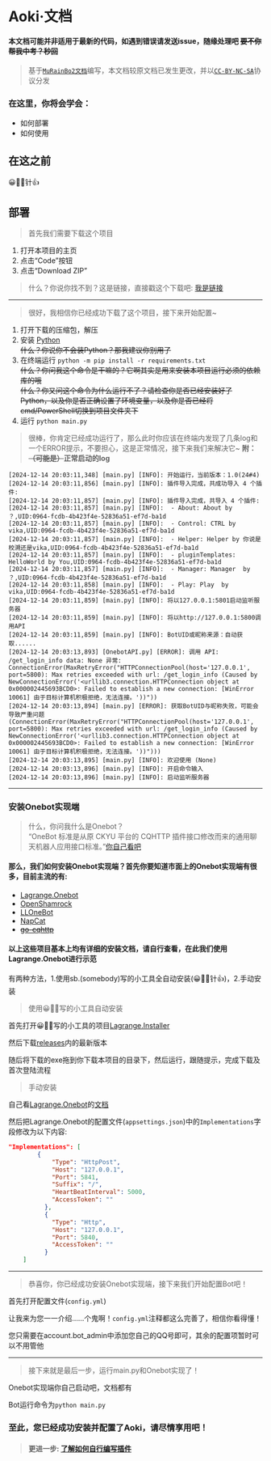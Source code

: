 # Aoki·文档
#### 本文档可能并非适用于最新的代码，如遇到错误请发送issue，随缘处理吧 ~~要不你帮我中考？秒回~~
> 基于[`MuRainBo2文档`](https://github.com/xiaosuyyds/MuRainBot2/tree/master/docs)编写，本文档较原文档已发生更改，并以[`CC-BY-NC-SA`](https://creativecommons.org/licenses/by-nc-sa/4.0/deed.zh-hans)协议分发
### 在这里，你将会学会：
 - 如何部署
 - 如何使用

## 在这之前
😀📕📕针👍

## 部署
> 首先我们需要下载这个项目
1. 打开本项目的主页
2. 点击“Code”按钮
3. 点击“Download ZIP”
> 什么？你说你找不到？这是链接，直接戳这个下载吧: [我是链接](https://github.com/GuzhMtangeroou/Aoki/archive/refs/heads/master.zip)
---
> 很好，我相信你已经成功下载了这个项目，接下来开始配置~
1. 打开下载的压缩包，解压
2. 安装 [Python](https://www.python.org/downloads/)\
~~什么？你说你不会装Python？那我建议你别用了~~
3. 在终端运行 `python -m pip install -r requirements.txt`\
~~什么？你问我这个命令是干嘛的？它啊其实是用来安装本项目运行必须的依赖库的哦~~\
~~什么？你又问这个命令为什么运行不了？请检查你是否已经安装好了Python，以及你是否正确设置了环境变量，以及你是否已经将cmd/PowerShell切换到项目文件夹下~~
4. 运行 `python main.py`
> 很棒，你肯定已经成功运行了，那么此时你应该在终端内发现了几条log和一个ERROR提示，不要担心，这是正常情况，接下来我们来解决它~
**附：~~（可能是）~~正常启动的log**
```text
[2024-12-14 20:03:11,348] [main.py] [INFO]: 开始运行，当前版本：1.0(24#4)
[2024-12-14 20:03:11,856] [main.py] [INFO]: 插件导入完成，共成功导入 4 个插件:
[2024-12-14 20:03:11,857] [main.py] [INFO]: 插件导入完成，共导入 4 个插件:
[2024-12-14 20:03:11,857] [main.py] [INFO]:  - About: About by ？,UID:0964-fcdb-4b423f4e-52836a51-ef7d-ba1d
[2024-12-14 20:03:11,857] [main.py] [INFO]:  - Control: CTRL by vika,UID:0964-fcdb-4b423f4e-52836a51-ef7d-ba1d
[2024-12-14 20:03:11,857] [main.py] [INFO]:  - Helper: Helper by 你说是校溯还是vika,UID:0964-fcdb-4b423f4e-52836a51-ef7d-ba1d
[2024-12-14 20:03:11,857] [main.py] [INFO]:  - pluginTemplates: HelloWorld by You,UID:0964-fcdb-4b423f4e-52836a51-ef7d-ba1d
[2024-12-14 20:03:11,857] [main.py] [INFO]:  - Manager: Manager  by ？,UID:0964-fcdb-4b423f4e-52836a51-ef7d-ba1d
[2024-12-14 20:03:11,858] [main.py] [INFO]:  - Play: Play  by vika,UID:0964-fcdb-4b423f4e-52836a51-ef7d-ba1d
[2024-12-14 20:03:11,859] [main.py] [INFO]: 将以127.0.0.1:5801启动监听服务器
[2024-12-14 20:03:11,859] [main.py] [INFO]: 将以http://127.0.0.1:5800调用API
[2024-12-14 20:03:11,859] [main.py] [INFO]: BotUID或昵称来源：自动获取......
[2024-12-14 20:03:13,893] [OnebotAPI.py] [ERROR]: 调用 API: /get_login_info data: None 异常: ConnectionError(MaxRetryError("HTTPConnectionPool(host='127.0.0.1', port=5800): Max retries exceeded with url: /get_login_info (Caused by NewConnectionError('<urllib3.connection.HTTPConnection object at 0x000002445693BCD0>: Failed to establish a new connection: [WinError 10061] 由于目标计算机积极拒绝，无法连接。'))"))
[2024-12-14 20:03:13,894] [main.py] [ERROR]: 获取BotUID与昵称失败，可能会导致严重问题(ConnectionError(MaxRetryError("HTTPConnectionPool(host='127.0.0.1', port=5800): Max retries exceeded with url: /get_login_info (Caused by NewConnectionError('<urllib3.connection.HTTPConnection object at 0x000002445693BCD0>: Failed to establish a new connection: [WinError 10061] 由于目标计算机积极拒绝，无法连接。'))")))
[2024-12-14 20:03:13,895] [main.py] [INFO]: 欢迎使用 (None)
[2024-12-14 20:03:13,896] [main.py] [INFO]: 开启命令输入
[2024-12-14 20:03:13,896] [main.py] [INFO]: 启动监听服务器
```
---
### 安装Onebot实现端
> 什么，你问我什么是Onebot？<br>“OneBot 标准是从原 CKYU 平台的 CQHTTP 插件接口修改而来的通用聊天机器人应用接口标准。”[你自己看吧](https://github.com/botuniverse/onebot-11/)

#### 那么，我们如何安装Onebot实现端？首先你要知道市面上的Onebot实现端有很多，目前主流的有:
- [Lagrange.Onebot](https://github.com/LagrangeDev/Lagrange.Core)
- [OpenShamrock](https://github.com/whitechi73/OpenShamrock)
- [LLOneBot](https://github.com/LLOneBot/LLOneBot)
- [NapCat](https://github.com/NapNeko/NapCatQQ)
- [~~go-cqhttp~~](https://github.com/Mrs4s/go-cqhttp)
#### 以上这些项目基本上均有详细的安装文档，请自行查看，在此我们使用Lagrange.Onebot进行示范
有两种方法，1.使用sb.(somebody)写的小工具全自动安装(😀📕📕针👍)，2.手动安装
> 使用😀📕📕写的小工具自动安装

首先打开😀📕📕写的小工具的项目[Lagrange.Installer](https://github.com/xiaosuyyds/Lagrange.Installer)

然后下载[releases](https://github.com/xiaosuyyds/Lagrange.Installer/releases)内的最新版本

随后将下载的exe拖到你下载本项目的目录下，然后运行，跟随提示，完成下载及首次登陆流程

> 手动安装

自己看[Lagrange.Onebot](https://github.com/LagrangeDev/Lagrange.Core)的[文档](https://lagrangedev.github.io/Lagrange.Doc/)

然后把Lagrange.Onebot的配置文件(`appsettings.json`)中的`Implementations`字段修改为以下内容:
```json
"Implementations": [
        {
            "Type": "HttpPost",
            "Host": "127.0.0.1",
            "Port": 5841,
            "Suffix": "/",
            "HeartBeatInterval": 5000,
            "AccessToken": ""
          },
          {
            "Type": "Http",
            "Host": "127.0.0.1",
            "Port": 5840,
            "AccessToken": ""
          }
    ]
```
---
> 恭喜你，你已经成功安装Onebot实现端，接下来我们开始配置Bot吧！

首先打开配置文件(`config.yml`)

让我来为您一一介绍……个鬼啊！`config.yml`注释都这么完善了，相信你看得懂！

您只需要在account.bot_admin中添加您自己的QQ号即可，其余的配置项暂时可以不用管他

---

> 接下来就是最后一步，运行main.py和Onebot实现了！

Onebot实现端你自己启动吧，文档都有

Bot运行命令为`python main.py`

### 至此，您已经成功安装并配置了Aoki，请尽情享用吧！
> #### 更进一步: [了解如何自行编写插件](Writing_Plugins.md)
